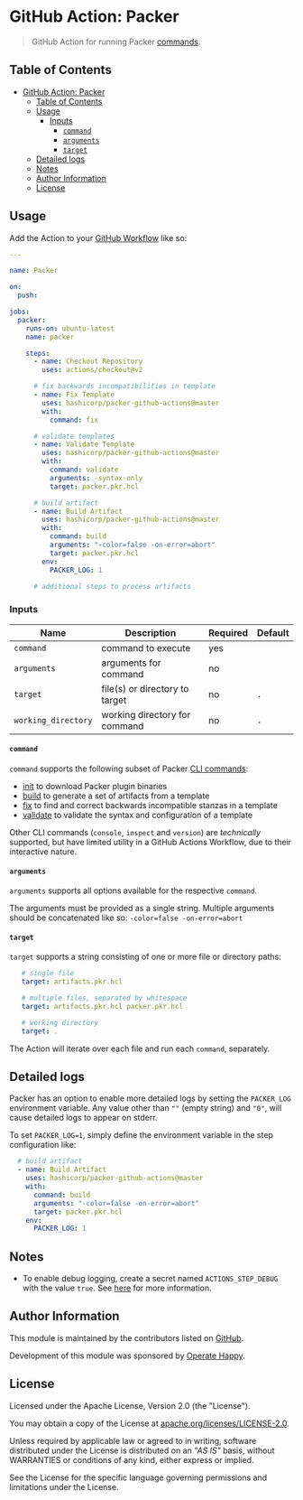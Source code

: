 # GitHub Action: Packer

> GitHub Action for running Packer [commands](https://www.packer.io/docs/commands).

## Table of Contents

- [GitHub Action: Packer](#github-action-packer)
  - [Table of Contents](#table-of-contents)
  - [Usage](#usage)
    - [Inputs](#inputs)
      - [`command`](#command)
      - [`arguments`](#arguments)
      - [`target`](#target)
  - [Detailed logs](#detailed-logs)
  - [Notes](#notes)
  - [Author Information](#author-information)
  - [License](#license)

## Usage

Add the Action to your [GitHub Workflow](https://docs.github.com/en/actions/learn-github-actions#creating-a-workflow-file) like so:

```yaml
---

name: Packer

on:
  push:

jobs:
  packer:
    runs-on: ubuntu-latest
    name: packer

    steps:
      - name: Checkout Repository
        uses: actions/checkout@v2

      # fix backwards incompatibilities in template
      - name: Fix Template
        uses: hashicorp/packer-github-actions@master
        with:
          command: fix

      # validate templates
      - name: Validate Template
        uses: hashicorp/packer-github-actions@master
        with:
          command: validate
          arguments: -syntax-only
          target: packer.pkr.hcl

      # build artifact
      - name: Build Artifact
        uses: hashicorp/packer-github-actions@master
        with:
          command: build
          arguments: "-color=false -on-error=abort"
          target: packer.pkr.hcl
        env:
          PACKER_LOG: 1

      # additional steps to process artifacts
```

### Inputs

| Name                | Description                    | Required | Default |
|---------------------|--------------------------------|----------|---------|
| `command`           | command to execute             | yes      |         |
| `arguments`         | arguments for command          | no       |         |
| `target`            | file(s) or directory to target | no       |   `.`   |
| `working_directory` | working directory for command  | no       |   `.`   |

#### `command`

`command` supports the following subset of Packer [CLI commands](https://packer.io/docs/commands/index.html):

- [init](https://www.packer.io/docs/commands/init) to download Packer plugin binaries
- [build](https://www.packer.io/docs/commands/build) to generate a set of artifacts from a template
- [fix](https://www.packer.io/docs/commands/fix) to find and correct backwards incompatible stanzas in a template
- [validate](https://www.packer.io/docs/commands/validate) to validate the syntax and configuration of a template

Other CLI commands (`console`, `inspect` and `version`) are _technically_ supported, but have limited utility in a GitHub Actions Workflow, due to their interactive nature.

#### `arguments`

`arguments` supports all options available for the respective `command`.

The arguments must be provided as a single string. Multiple arguments should be concatenated like so: `-color=false -on-error=abort`

#### `target`

`target` supports a string consisting of one or more file or directory paths:

 ```yaml
    # single file
    target: artifacts.pkr.hcl

    # multiple files, separated by whitespace
    target: artifacts.pkr.hcl packer.pkr.hcl

    # working directory
    target: .
```

 The Action will iterate over each file and run each `command`, separately.

## Detailed logs

Packer has an option to enable more detailed logs by setting the `PACKER_LOG` environment variable.
Any value other than `""` (empty string) and `"0"`, will cause detailed logs to appear on stderr.

To set `PACKER_LOG=1`, simply define the environment variable in the step configuration like:

```yaml
  # build artifact
  - name: Build Artifact
    uses: hashicorp/packer-github-actions@master
    with:
      command: build
      arguments: "-color=false -on-error=abort"
      target: packer.pkr.hcl
    env:
      PACKER_LOG: 1
```

## Notes

- To enable debug logging, create a secret named `ACTIONS_STEP_DEBUG` with the value `true`. See [here](https://docs.github.com/en/actions/reference/workflow-commands-for-github-actions#setting-a-debug-message) for more information.

## Author Information

This module is maintained by the contributors listed on [GitHub](https://github.com/hashicorp/packer-github-actions/graphs/contributors).

Development of this module was sponsored by [Operate Happy](https://github.com/operatehappy).

## License

Licensed under the Apache License, Version 2.0 (the "License").

You may obtain a copy of the License at [apache.org/licenses/LICENSE-2.0](http://www.apache.org/licenses/LICENSE-2.0).

Unless required by applicable law or agreed to in writing, software distributed under the License is distributed on an _"AS IS"_ basis, without WARRANTIES or conditions of any kind, either express or implied.

See the License for the specific language governing permissions and limitations under the License.
